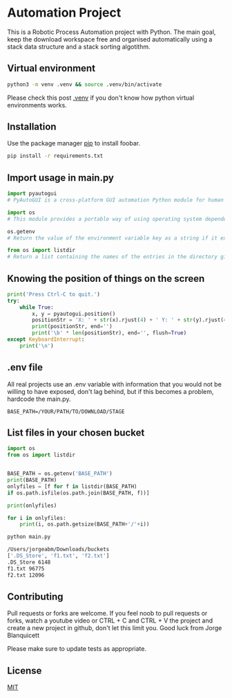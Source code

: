 # Automation Project

This is a Robotic Process Automation project with Python. The main goal, keep the download workspace free and organised automatically using a stack data structure and a stack sorting algotithm.

## Virtual environment

```bash
python3 -m venv .venv && source .venv/bin/activate
```

Please check this post [.venv](https://www.linkedin.com/pulse/python-venv-qu%25C3%25A9-son-para-sirven-jorge-armando-blanquicett-matos/?trackingId=9MTYA26VFBImOjkwaXsSag%3D%3D) 
 if you don't know how python virtual environments works. 
## Installation

Use the package manager [pip](https://pip.pypa.io/en/stable/) to install foobar.

```bash
pip install -r requirements.txt
```

## Import usage in main.py

```python
import pyautogui
# PyAutoGUI is a cross-platform GUI automation Python module for human beings. Used to programmatically control the mouse & keyboard.

import os
# This module provides a portable way of using operating system dependent functionality

os.getenv
# Return the value of the environment variable key as a string if it exists, or default if it doesn’t.

from os import listdir
# Return a list containing the names of the entries in the directory given by path. The list is in arbitrary order, and does not include the special entries
```

## Knowing the position of things on the screen

```python
print('Press Ctrl-C to quit.')
try:
    while True:
        x, y = pyautogui.position()
        positionStr = 'X: ' + str(x).rjust(4) + ' Y: ' + str(y).rjust(4)
        print(positionStr, end='')
        print('\b' * len(positionStr), end='', flush=True)
except KeyboardInterrupt:
    print('\n')
```

## .env file
All real projects use an .env variable with information that you would not be willing to have exposed, don't lag behind, but if this becomes a problem, hardcode the main.py.

```env
BASE_PATH=/YOUR/PATH/TO/DOWNLOAD/STAGE
```
## List files in your chosen bucket

```python
import os
from os import listdir


BASE_PATH = os.getenv('BASE_PATH')
print(BASE_PATH)
onlyfiles = [f for f in listdir(BASE_PATH) 
if os.path.isfile(os.path.join(BASE_PATH, f))]

print(onlyfiles)

for i in onlyfiles:
    print(i, os.path.getsize(BASE_PATH+'/'+i))
```

```bash
python main.py
```

```bash
/Users/jorgeabm/Downloads/buckets
['.DS_Store', 'f1.txt', 'f2.txt']
.DS_Store 6148
f1.txt 96775
f2.txt 12096
```

## Contributing
Pull requests or forks are welcome. If you feel noob to pull requests or forks, watch a youtube video or CTRL + C and CTRL + V the project and create a new project in github, don't let this limit you. Good luck from Jorge Blanquicett 

Please make sure to update tests as appropriate.

## License
[MIT](https://choosealicense.com/licenses/mit/)